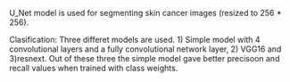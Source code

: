  U_Net model is used for segmenting skin cancer images (resized to 256 * 256). 

Clasification:
  Three differet models are used. 1) Simple model with 4 convolutional layers and a fully convolutional network layer, 2) VGG16 and 3)resnext. Out of these three the simple model gave better precisoon and recall values when trained with class weights.
